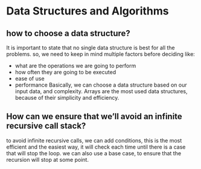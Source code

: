 # Data Structures and Algorithms

## how to choose a data structure?

It is important to state that no single data structure is best for all the problems. so, we need to keep in mind multiple factors before deciding like:
- what are the operations we are going to perform
- how often they are going to be executed
- ease of use
- performance
Basically, we can choose a data structure based on our input data, and complexity. Arrays are the most used data structures, because of their simplicity and efficiency.


## How can we ensure that we’ll avoid an infinite recursive call stack?
to avoid infinite recursive calls, we can add conditions, this is the most efficient and the easiest way, it will check each time until there is a case that will stop the loop.
we can also use a base case, to ensure that the recursion will stop at some point.